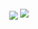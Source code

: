 <p align="center">
  <img align="center" src="https://github-readme-stats.vercel.app/api?username=aidanohart&show_icons=true&theme=radical" />
  <img src ="https://github-readme-stats.vercel.app/api/top-langs/?username=aidanohart&layout=compact&langs_count=8&theme=radical">
</p>
